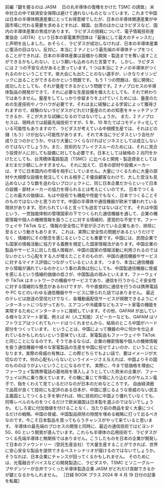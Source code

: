 ###

前編『鍵を握るのは JASM 　日の丸半導体の復権をかけた TSMC の誘致』
米中対立の中で経済安全保障は避けて通れないものとなっています。これまで中国は日本の半導体関連産業にとってお得意様でしたが、日本の半導体関連産業が中国市場に代わる需要を求めるとすれば、韓国、台湾のほかにはラピダスなど、国内の半導体産業の育成があります。
ラピダスの挑戦について、電子情報技術産業協会（JEITA）という日本の家電業界団体は「最後にして最大のチャンスだ」と声明を出しました。おそらく、ラピダスが成功しなければ、日本の半導体産業に復活の目はない。反対に、本当に 2 ナノという最先端の半導体チップをつくることができれば、日本の半導体産業は設備から開発・製造までを奪い返すことができるかもしれない、という願いも込められた言葉です。
しかし、ラピダスには 2 つの不安な点があると思っています。1 つは本当に 2 ナノの半導体がつくれるのかということです。県大会にも出たことのない選手が、いきなりオリンピックに出ることができるのかという問題です。
もう 1 つの問題は、仮に開発に成功したとしても、それが量産できるかという問題です。2 ナノプロセスの半導体製品の開発ができて、それに必要な生産設備を備えたとしても、それで終わりではありません。量産をしてしっかり歩留まりを上げていくためには、量産のための生産技術やノウハウが必要です。それは主に経験による学習によって獲得されますので、経験のないラピダスがどれだけ量産のための知恵をキャッチアップできるか、そこが大きな試練になるのではないでしょうか。
また、2 ナノプロセスは、現時点では超最先端技術ですが、5 年、10 年たてばコモディティ化している可能性もありますので、ラピダスが考えている中規模生産では、それほどの儲（もう）けが出ない可能性があります。
それで本当にラピダスという会社が成り立つのかどうか。やはり大量につくらなければビジネスとしては成立しないのではないでしょうか。また、技術的なブレイクスルーのためには、それに見合う投資が人に対しても設備に対しても必要です。日本としては破格の 2 兆円をかけたとしても、台湾積体電路製造（TSMC）に比べると開発・製造資金としてはまだまだ少額にしかすぎません。
それに加えて、日本の部材や設備メーカーは、すでに日本国内の市場を相手にしていません。大量につくるために大量の部材や大規模な設備を発注してくれる相手こそ優良顧客なわけで、大した受注も見込めないような数を追わないプロジェクトに、同じ日本企業だからといって日本の設備・部材メーカーの協力を得られるとは考えにくいのです。
日本でつくることの最大の価値は、もはや技術でも機能や性能でもなく、日本でつくることそのものではないかと思うのです。中国の半導体や通信機器が欧米で嫌われている現状があります。恐れられていると言っても過言ではないほどです。
それは中国という、一党独裁体制の管理国家の下でつくられた通信機器を通して、企業の機密情報や個人の機微情報を扱うことに対する情緒的、感覚的な不安です。ファーウェイや TikTok など、情報の安全性に不安が示されている企業もあり、排除に至るという動きもあります。
これは、実際に安全性の問題があるというだけでなく、情緒的にその懸念を感じるということも重要です。中国には、民間企業でも国家の情報活動に協力する義務を規定した国家情報法があります。中国企業の製品やサービスに託した個人情報が、中国の国家の情報活動に利用されるのではないかという心配をする人が増えたことそのものが、中国の通信機器やサービスに対するマイナス評価につながっているといえます。
つまり、本当に通信機器から情報が漏れているのかという事の真偽は別にしても、中国製通信機器に脅威を感じるという情緒的価値の低さが、中国製品の弱みといえます。ファーウェイや TikTok はネットワークの機器やサービスであり、通信を行うからこそ安全性に対する情緒的な懸念があるわけですが、今や直接的に通信を行うのは携帯電話や PC などのいわゆる通信機器やサービスに限られた話ではありません。
最近のテレビは放送の受信だけでなく、各種動画配信サービスが視聴できるようにインターネットにつながっており、エアコンや冷蔵庫などもスマート家電の機能を実現するためにインターネットに接続しています。その他、GAFAM が出している様々なスマート家電、例えば AI（人工知能）スピーカーなども、GAFAM はソフトウエアはつくれてもハードはつくれませんから、結局のところ中国がハード部分をつくっています。
ということは、中国によって機器の中に何かを仕込まれているかもしれないという意味でいえば、家電製品もファーウェイや TikTok と同じことになるのです。そうであるならば、企業の機密情報や個人の機微情報を扱う通信機器や様々な家電製品の生産を中国に任せてよいのか、ということになります。実際の脅威の有無は、この際どちらでもよい話で、要はイメージが大切なのです。何の心配もいらないというイメージさえ与えれば、中国よりその国のもののほうがよいということになるのです。
実際に、今まで低価格を理由にファーウェイ製携帯電話の基地局を導入しようとしていた欧米の企業が、ファーウェイ以外に乗り換えています。その機に乗じて市場に入り込むのがサムスン電子で、指をくわえて見ているだけなのが日本のだめなところです。
自由経済圏で品質が良くて技術にも定評のある日本が、中国に感じるような脅威のない民主主義国としてつくると手を挙げれば、特に技術的に中国より優れていなくても、同等レベルのものをつくるだけで欧米諸国は日本製を選ぶのではないでしょうか。
むしろ変に付加価値を付けることなく、当たり前の商品を安く大量につくるだけの戦略、中国の脅威、中国製品排除の隙間を埋める戦略に打って出るべきなのです。今こそ日本製品を買ってもらうチャンスがやって来ていると思います。
半導体の最先端のプロセスの開発と同時に、最近の通信技術ではビヨンド 5G、6G という開発が進んでいます。これらも半導体の応用技術で、ラピダスがつくる先端半導体と無関係ではありません。こうしたものを日本の企業が開発して日本のファウンドリー（受託生産会社）で大量生産することができれば、世界に安心安全な製品を提供できるベストシナリオが描けるのではないでしょうか。そうなれば、日本企業にチャンスが回ってくるかもしれません。
そのためには、光電融合デバイスなどの開発製造に、ラピダスや、TSMC とソニーグループやデンソーが合弁でつくった半導体製造企業 JASM がどれだけ貢献できるかが鍵となるかもしれません。
［日経 BOOK プラス 2024 年 4 月 19 日付の記事を転載］
